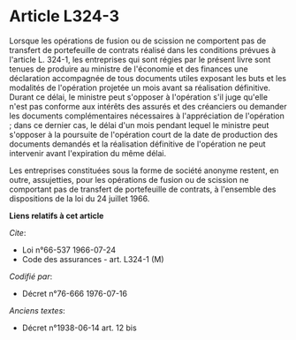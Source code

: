 # Article L324-3

Lorsque les opérations de fusion ou de scission ne comportent pas de transfert de portefeuille de contrats réalisé dans les
conditions prévues à l'article L. 324-1, les entreprises qui sont régies par le présent livre sont tenues de produire au
ministre de l'économie et des finances une déclaration accompagnée de tous documents utiles exposant les buts et les
modalités de l'opération projetée un mois avant sa réalisation définitive. Durant ce délai, le ministre peut s'opposer à
l'opération s'il juge qu'elle n'est pas conforme aux intérêts des assurés et des créanciers ou demander les documents
complémentaires nécessaires à l'appréciation de l'opération ; dans ce dernier cas, le délai d'un mois pendant lequel le
ministre peut s'opposer à la poursuite de l'opération court de la date de production des documents demandés et la réalisation
définitive de l'opération ne peut intervenir avant l'expiration du même délai.

Les entreprises constituées sous la forme de société anonyme restent, en outre, assujetties, pour les opérations de fusion ou
de scission ne comportant pas de transfert de portefeuille de contrats, à l'ensemble des dispositions de la loi du 24 juillet
1966.

**Liens relatifs à cet article**

_Cite_:

  - Loi n°66-537 1966-07-24
  - Code des assurances - art. L324-1 (M)

_Codifié par_:

  - Décret n°76-666 1976-07-16

_Anciens textes_:

  - Décret n°1938-06-14 art. 12 bis
